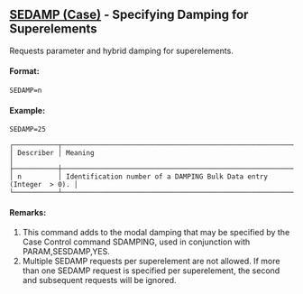 ## [SEDAMP (Case)](https://help.hexagonmi.com/bundle/MSC_Nastran_2022.4/page/Nastran_Combined_Book/qrg/casecontrol4a/TOC.SEDAMP.Case.xhtml) - Specifying Damping for Superelements

Requests parameter and hybrid damping for superelements.

#### Format:

```nastran
SEDAMP=n
```

#### Example:

```nastran
SEDAMP=25
```

```text
┌───────────┬────────────────────────────────────────────────────────────────────┐
│ Describer │ Meaning                                                            │
├───────────┼────────────────────────────────────────────────────────────────────┤
│ n         │ Identification number of a DAMPING Bulk Data entry (Integer  > 0). │
└───────────┴────────────────────────────────────────────────────────────────────┘
```

#### Remarks:

1. This command adds to the modal damping that may be specified by the Case Control command SDAMPING, used in conjunction with PARAM,SESDAMP,YES.
2. Multiple SEDAMP requests per superelement are not allowed. If more than one SEDAMP request is specified per superelement, the second and subsequent requests will be ignored.
